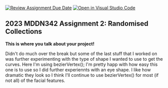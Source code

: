 [![Review Assignment Due Date](https://classroom.github.com/assets/deadline-readme-button-8d59dc4de5201274e310e4c54b9627a8934c3b88527886e3b421487c677d23eb.svg)](https://classroom.github.com/a/TMOxyln0)
[![Open in Visual Studio Code](https://classroom.github.com/assets/open-in-vscode-c66648af7eb3fe8bc4f294546bfd86ef473780cde1dea487d3c4ff354943c9ae.svg)](https://classroom.github.com/online_ide?assignment_repo_id=10649385&assignment_repo_type=AssignmentRepo)
## 2023 MDDN342 Assignment 2: Randomised Collections
**This is where you talk about your project!**

Didn't do much over the break but some of the last stuff that I worked on was further experimenting with the type of shape I wanted to use to get the curves. Here I'm using bezierVertex(); I'm pretty happ with how easy this one is to use so I did further experiennts with an eye shape. I like how dramatic they look so I think I'll continue to use bezierVertex() for most (if not all) of the facial features.